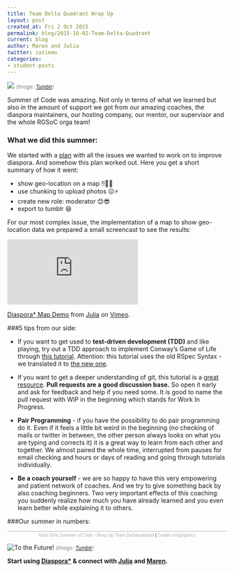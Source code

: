 ```yaml
---
title: Team Delta Quadrant Wrap Up
layout: post
created_at: Fri 2 Oct 2015
permalink: blog/2015-10-02-Team-Delta-Quadrant
current: blog
author: Maren and Julia
twitter: zaziemo
categories: 
- student-posts
---
```

![](/img/blog/2015/delta-quadrant-wrapup-janeway.jpg)
<font color="grey"><small><i>(Image: <a href="http://mistresscara1000.tumblr.com/post/61292922924/our-favourite-captains-expressions-can-sum-up-any" target="_blank">Tumblr</a>)</i></small></font>

Summer of Code was amazing. Not only in terms of what we learned but also in the amount of support we got from our amazing coaches, the diaspora maintainers, our hosting company, our mentor, our supervisor and the whole RGSoC orga team!

### What we did this summer:

We started with a [plan](https://github.com/TeamDeltaQuadrant/project_plan/blob/master/plan.md) with all the issues we wanted to work on to improve diaspora. And somehow this plan worked out. Here you get a short summary of how it went:

* show geo-location on a map !!🎊📅
* use chunking to upload photos 😖⚡️
* create new role: moderator 😊😎
* export to tumblr 😆

For our most complex issue, the implementation of a map to show geo-location data we prepared a small screencast to see the results:

<div class="videoWrapper">
<iframe src="https://player.vimeo.com/video/140902101?color=ff0179"  frameborder="0" webkitallowfullscreen mozallowfullscreen allowfullscreen></iframe> 
</div>
<p><a href="https://vimeo.com/140902101">Diaspora* Map Demo</a> from <a href="https://vimeo.com/user42699530">Julia</a> on <a href="https://vimeo.com">Vimeo</a>.</p>


###5 tips from our side:

- If you want to get used to **test-driven development (TDD)** and like playing, try out a TDD approach to implement Conway’s Game of Life through [this tutorial](https://www.youtube.com/watch?v=iLXO2FLPulI). Attention: this tutorial uses the old RSpec Syntax - we translated it to [the new one](https://github.com/TeamDeltaQuadrant/game_of_life).  

- If you want to get a deeper understanding of git, this tutorial is a [great resource](https://pcottle.github.io/learnGitBranching/).
**Pull requests are a good discussion base.** So open it early and ask for feedback and help if you need some. It is good to name the pull request with WIP in the beginning which stands for Work In Progress.

- **Pair Programming** - if you have the possibility to do pair programming do it. Even if it feels a little bit weird in the beginning (no checking of mails or twitter in between, the other person always looks on what you are typing and corrects it) it is a great way to learn from each other and together. We almost paired the whole time, interrupted from pauses for email checking and hours or days of reading and going through tutorials individually.   

- **Be a coach yourself** - we are so happy to have this very empowering and patient network of coaches. And we try to give something back by also coaching beginners. Two very important effects of this coaching: you suddenly realize how much you have already learned and you even learn better while explaining it to others.

###Our summer in numbers:

<script id="infogram_0_rails_girls_summer_of_code___wrap_up_team_deltaquadrant" src="//e.infogr.am/js/embed.js?dqa" type="text/javascript"></script><div style="width:100%;border-top:1px solid #acacac;padding-top:3px;font-family:Arial;font-size:10px;text-align:center;"><a target="_blank" href="https://infogr.am/rails_girls_summer_of_code___wrap_up_team_deltaquadrant" style="color:#acacac;text-decoration:none;">Rails Girls Summer of Code - Wrap Up Team Deltaquadrant</a> | <a style="color:#acacac;text-decoration:none;" href="https://infogr.am" target="_blank">Create infographics</a></div>


![To the Future!](/img/blog/2015/delta-quadrant-wrapup-tothefuture.gif)
<font color="grey"><small><i>(Image: <a href="http://i-amarobot.tumblr.com/post/117556937146" target="_blank">Tumblr</a>)</i></small></font>

**Start using [Diaspora*](https://podupti.me/) & connect with [Julia](https://wk3.org/u/anderspree) and [Maren](https://wk3.org/u/zaziemo).**
